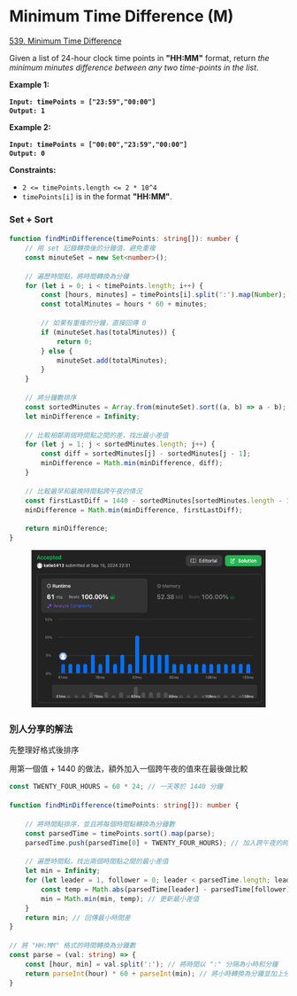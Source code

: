 # Minimum Time Difference (M)

[539. Minimum Time Difference](https://leetcode.com/problems/minimum-time-difference/)



Given a list of 24-hour clock time points in **"HH:MM"** format, return _the minimum minutes difference between any two time-points in the list_.

&#x20;

**Example 1:**

<pre><code><strong>Input: timePoints = ["23:59","00:00"]
</strong><strong>Output: 1
</strong></code></pre>

**Example 2:**

<pre><code><strong>Input: timePoints = ["00:00","23:59","00:00"]
</strong><strong>Output: 0
</strong></code></pre>

&#x20;

**Constraints:**

* `2 <= timePoints.length <= 2 * 10^4`
* `timePoints[i]` is in the format **"HH:MM"**.



### Set + Sort

```typescript
function findMinDifference(timePoints: string[]): number {
    // 用 set 記錄轉換後的分鐘值，避免重複
    const minuteSet = new Set<number>();

    // 遍歷時間點，將時間轉換為分鐘
    for (let i = 0; i < timePoints.length; i++) {
        const [hours, minutes] = timePoints[i].split(':').map(Number);
        const totalMinutes = hours * 60 + minutes;

        // 如果有重複的分鐘，直接回傳 0
        if (minuteSet.has(totalMinutes)) {
            return 0;
        } else {
            minuteSet.add(totalMinutes);
        }
    }

    // 將分鐘數排序
    const sortedMinutes = Array.from(minuteSet).sort((a, b) => a - b);
    let minDifference = Infinity;

    // 比較相鄰兩個時間點之間的差，找出最小差值
    for (let j = 1; j < sortedMinutes.length; j++) {
        const diff = sortedMinutes[j] - sortedMinutes[j - 1];
        minDifference = Math.min(minDifference, diff);
    }

    // 比較最早和最晚時間點跨午夜的情況
    const firstLastDiff = 1440 - sortedMinutes[sortedMinutes.length - 1] + sortedMinutes[0];
    minDifference = Math.min(minDifference, firstLastDiff);

    return minDifference;
}
```



<figure><img src="../.gitbook/assets/截圖 2024-09-16 晚上10.31.52.png" alt=""><figcaption></figcaption></figure>



### 別人分享的解法

先整理好格式後排序

用第一個值 + 1440 的做法，額外加入一個跨午夜的值來在最後做比較

```typescript
const TWENTY_FOUR_HOURS = 60 * 24; // 一天等於 1440 分鐘

function findMinDifference(timePoints: string[]): number {

    // 將時間點排序，並且將每個時間點轉換為分鐘數
    const parsedTime = timePoints.sort().map(parse);
    parsedTime.push(parsedTime[0] + TWENTY_FOUR_HOURS); // 加入跨午夜的時間（第一個時間點加上一天）

    // 遍歷時間點，找出兩個時間點之間的最小差值
    let min = Infinity;
    for (let leader = 1, follower = 0; leader < parsedTime.length; leader++, follower++) {
        const temp = Math.abs(parsedTime[leader] - parsedTime[follower]); // 計算兩個時間點的差
        min = Math.min(min, temp); // 更新最小差值
    }
    return min; // 回傳最小時間差
}

// 將 "HH:MM" 格式的時間轉換為分鐘數
const parse = (val: string) => {
    const [hour, min] = val.split(':'); // 將時間以 ":" 分隔為小時和分鐘
    return parseInt(hour) * 60 + parseInt(min); // 將小時轉換為分鐘並加上分鐘
}
```
